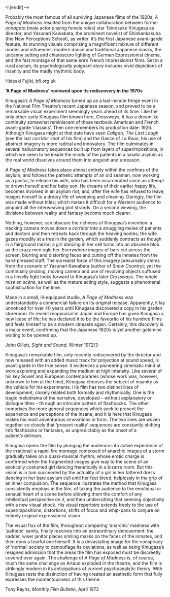 <![endif]-->

Probably the most famous of all surviving Japanese films of the 1920s, _A Page of Madness_ resulted from the unique collaboration between former _onnagata_ (male actor playing female roles) star Teinosuke Kinugasa as director, and Yasunari Kawabata, the prominent novelist of Shinkankakuha (the New Perceptions School), as writer. It’s the first Japanese avant-garde feature, its stunning visuals comprising a magnificent mixture of different modes and influences: modern dance and traditional Japanese masks, the uncanny setting and chiaroscuro lighting of German Expressionist cinema, and the fast montage of that same era’s French Impressionist films. Set in a rural asylum, its psychologically poignant story includes vivid depictions of insanity and the madly rhythmic body.

Hideaki Fujiki, bfi.org.uk

**‘A Page of Madness’ reviewed upon its rediscovery in the 1970s**

Kinugasa’s _A Page of Madness_ turned up as a last-minute fringe event in the National Film Theatre’s recent Japanese season, and proved to be a remarkable visual experiment seemingly years ahead of its time. Like the only other early Kinugasa film known here, _Crossways_, it has a dreamlike continuity somewhat reminiscent of those textbook American and French avant-garde ‘classics’. Then one remembers its production date: 1926. Although Kinugasa might at that date have seen _Caligari_, _The Last Laugh_ (see the last corridor shot of his film) and the Gance of _La Roue_, his use of abstract imagery is more radical and innovatory. The film culminates in several hallucinatory sequences built up from layers of superimpositions, in which we seem to be inside the minds of the patients in a lunatic asylum as the real world dissolves around them into anguish and unreason.

_A Page of Madness_ takes place almost entirely within the confines of the asylum, and follows the pathetic attempts of an old seaman, now working as a janitor, to release his wife, who has been incarcerated since an attempt to drown herself and her baby son. He dreams of their earlier happy life, becomes involved in an asylum riot, and, after the wife has refused to leave, resigns himself to a dreary life of sweeping and cleaning. Daringly, the film was made without titles; which makes it difficult for a Western audience to pinpoint all the interweaving plot strands. On a second viewing, the divisions between reality and fantasy become much clearer.

Nothing, however, can obscure the richness of Kinugasa’s invention: a tracking camera moves down a corridor into a struggling melee of patients and doctors and then retreats back through the heaving bodies; the wife gazes moodily at a tree in the garden, which suddenly contracts as though in a fairground mirror; a girl dancing in her cell turns into an obscene blob as the crazy men ogle her. Everywhere images of bars cut across the screen, blurring and distorting faces and cutting off the inmates from the hard-pressed staff. The surrealist force of this imagery presumably stems from the scenario of Yasunari Kawabata (author of _Snow Country_); yet the continually probing, moving camera and use of revolving objects suffused in a tinselly light looks forward to Kinugasa’s later _Crossways_. The whole _mise en scène_, as well as the mature acting style, suggests a phenomenal sophistication for the time.

Made in a small, ill-equipped studio, _A Page of Madness_ was understandably a commercial failure on its original release. Apparently, it lay unnoticed for over 40 years until Kinugasa discovered a copy in his garden storeroom. Its recent reappraisal in Japan and Europe has given Kinugasa a new lease of life: he has declared it to be the favourite of his hundred films and feels himself to be a modern cineaste again. Certainly, this discovery is a major event, confirming that the Japanese 1920s is yet another goldmine waiting to be opened up.

John Gillett, _Sight and Sound_, Winter 1972/3

Kinugasa’s remarkable film, only recently rediscovered by the director and now released with an added music track for projection at sound speed, is avant-garde in the true sense: it evidences a pioneering cinematic mind at work exploring and expanding the medium at high intensity. Like several of his key Soviet and European contemporaries (whose work was, however, unknown to him at the time), Kinugasa chooses the subject of insanity as the vehicle for his experiments. His film has two distinct lines of development, closely related both formally and rhythmically. One is the tragic melodrama of the narrative, developed – without explanatory or dialogue titles – through an intricate pattern of flashbacks. The other comprises the more general sequences which seek to present the experience and perceptions of the insane, and it is here that Kinugasa makes his most adventurous innovations in form. The two lines are woven together so closely that ‘present reality’ sequences are constantly shifting into flashbacks or fantasies, as unpredictably as the onset of a  
patient’s delirium.

Kinugasa opens the film by plunging the audience into active experience of the irrational: a rapid-fire montage composed of anarchic images of a storm gradually takes on a quasi-musical rhythm, whose erotic charge is confirmed when the fragmented images give way to the scene of an exotically costumed girl dancing frenetically in a bizarre room. But this vision is in tum succeeded by the actuality of a girl in her tattered dress dancing in her bare asylum cell until her feet bleed, helplessly in the grip of an inner compulsion. The sequence illustrates the method that Kinugasa consistently employs in the film, of taking the audience to the emotional or sensual heart of a scene before allowing them the comfort of any intellectual perspective on it, and then undercutting that seeming objectivity with a new visual shock. His visual repertoire extends freely to the use of superimpositions, distortions, shifts of focus and whip-pans to conjure an entirely original expressionist vision.

The visual flux of the film, throughout comparing ‘anarchic’ madness with ‘pathetic’ sanity, finally resolves into an extraordinary denouement: the sadder, wiser janitor places smiling masks on the faces of the inmates, and then dons a tearful one himself. It is a devastating image for the conspiracy of ‘normal’ society to camouflage its deviations, as well as being Kinugasa’s resigned admission that the areas the film has exposed must be discreetly covered over again. The challenge of _A Page of Madness_ is, of course, much the same challenge as Artaud exploded in the theatre, and the film is strikingly modern in its anticipations of current psychoanalytic theory. With Kinugasa rests the distinction of having created an aesthetic form that fully expresses the momentousness of this theme.

Tony Rayns, _Monthly Film Bulletin_, April 1973


<!--stackedit_data:
eyJoaXN0b3J5IjpbOTA0MzQ3OTEzXX0=
-->